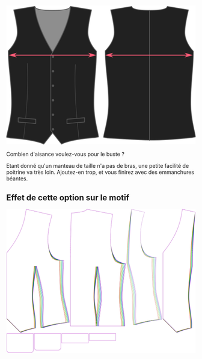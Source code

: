 ![Aisance de poitrine](chestease.svg)

Combien d'aisance voulez-vous pour le buste ?

<Note>

Etant donné qu'un manteau de taille n'a pas de bras, une petite facilité de poitrine va très loin. Ajoutez-en trop, et vous finirez avec des emmanchures béantes.

</Note>

## Effet de cette option sur le motif
![Cette image montre l'effet de cette option en superposant plusieurs variantes qui ont une valeur différente pour cette option](wahid_chestease_sample.svg "Effet de cette option sur le motif")